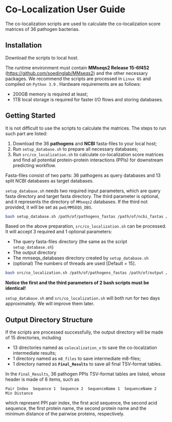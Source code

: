 # Co-Localization User Guide

The co-localization scripts are used to calculate the co-localization score matrices of 36 pathogen bacterias.

## Installation

Download the scripts to local host. 

The runtime environment must contain **MMseqs2 Release 15-6f452** (https://github.com/soedinglab/MMseqs2) and the other necessary packages. We recommend the scripts are processed in `Linux OS` and compiled on `Python 3.9` . Hardware requirements are as follows: 

- 200GB memory is required at least;
- 1TB local storage is required for faster I/O flows and storing databases.



## Getting Started

It is not difficult to use the scripts to calculate the matrices. The steps to run such part are listed:

1. Download the 36 **pathogens** and **NCBI** fasta-files to your local host;
2. Run `setup_database.sh` to prepare all necessary  databases;
3. Run `src/co_localization.sh` to calculate co-localization score matrices and find all potential protein-protein interactions (PPIs) for downstream predicting workflow.

Fasta-files consist of two parts: 36 pathogens as query databases and 13 split NCBI databases as target databases.

`setup_database.sh` needs two required input parameters, which are query fasta directory and target fasta directory. The third parameter is optional, and it represents the directory of `MMseqs2` databases. If the third not provided, it will be set as `pwd/MMSEQS_DBS`.  

```bash
bash setup_database.sh /path/of/pathogens_fastas /path/of/ncbi_fastas /path/of/MMSEQS_DBS
```

Based on the above preparation, `src/co_localization.sh` can be processed. It will accept 3 required and 1 optional parameters:

- The query fasta-files directory (the same as the script `setup_database.sh`)
- The output directory
- The mmseqs_databases directory created by `setup_database.sh`
- (optional) The numbers of threads are used [Default = 15].

```bash
bash src/co_localization.sh /path/of/pathogens_fastas /path/of/output /path/of/MMSEQS_DBS 15
```

**Notice the first and the third parameters of 2 bash scripts must be identical!**

`setup_database.sh` and `src/co_localization.sh` will both run for two days approximately. We will improve them later.



## Output Directory Structure

If the scripts are processed successfully, the output directory will be made of 15 directories, including

- 13 directories named as `colocalization_x` to save the co-localzation intermediate results;
- 1 directory named as `m8_files` to save intermediate m8-files;
- 1 directory named as **`Final_Results`** to save all final TSV-format tables.

In the `Final_Results`, 36 pathogen PPIs TSV-format tables are listed, whose header is made of 6 items, such as

```
Pair Index	Sequence 1	Sequence 2	SequenceName 1	SequenceName 2	Min Distance
```

which represent PPI pair index, the first acid sequence, the second acid sequence, the first protein name, the second protein name and the minimum distance of the pairwise proteins, respectively.

